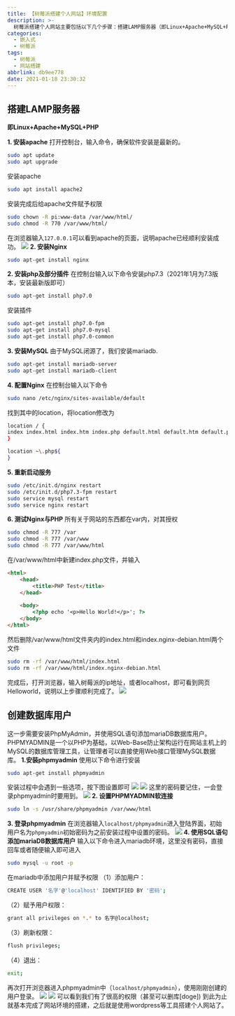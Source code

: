 ```yaml
---
title: 【树莓派搭建个人网站】环境配置
description: >-
  树莓派搭建个人网站主要包括以下几个步骤：搭建LAMP服务器（即Linux+Apache+MySQL+PHP），创建数据库用户（这一步需要安装PhpMyAdmin，并使用SQL语句添加mariaDB数据库用户）。
categories:
  - 嵌入式
  - 树莓派
tags:
  - 树莓派
  - 网站搭建
abbrlink: db9ee778
date: 2021-01-18 23:30:32
---
```


## 搭建LAMP服务器
**即Linux+Apache+MySQL+PHP**

**1. 安装apache**
打开控制台，输入命令，确保软件安装是最新的。
```bash
sudo apt update
sudo apt upgrade
```
安装apache
```bash
sudo apt install apache2
```
安装完成后给apache文件赋予权限
```bash
sudo chown -R pi:www-data /var/www/html/
sudo chmod -R 770 /var/www/html/
```
在浏览器输入`127.0.0.1`可以看到apache的页面，说明apache已经顺利安装成功。
![](https://img.mahaofei.com/img/202112231115154-raspberrypi-site1-1.png)
**2. 安装Nginx**

```bash
sudo apt-get install nginx
```
**2. 安装php及部分插件**
在控制台输入以下命令安装php7.3（2021年1月为7.3版本，安装最新版即可）
```bash
sudo apt-get install php7.0
```
安装插件
```bash
sudo apt-get install php7.0-fpm
sudo apt-get install php7.0-mysql
sudo apt-get install php7.0-common
```
**3. 安装MySQL**
由于MySQL闭源了，我们安装mariadb.
```bash
sudo apt-get install mariadb-server
sudo apt-get install mariadb-client
```
**4. 配置Nginx**
在控制台输入以下命令
```bash
sudo nano /etc/nginx/sites-available/default
```
找到其中的location，将location修改为
```bash
location / {
index index.html index.htm index.php default.html default.htm default.php
}

location ~\.php${
}
```
**5. 重新启动服务**
```bash
sudo /etc/init.d/nginx restart
sudo /etc/init.d/php7.3-fpm restart
sudo service mysql restart
sudo service nginx restart
```
**6. 测试Nginx与PHP**
所有关于网站的东西都在var内，对其授权
```bash
sudo chmod -R 777 /var
sudo chmod -R 777 /var/www
sudo chmod -R 777 /var/www/html
```
在/var/www/html中新建index.php文件，并输入
```html
<html>
	<head>
		<title>PHP Test</title>
	</head>
	
	<body>
		<?php echo '<p>Hello World!</p>'; ?>
	</body>
</html>
```
然后删除/var/www/html文件夹内的index.html和index.nginx-debian.html两个文件
```bash
sudo rm -rf /var/www/html/index.html
sudo rm -rf /var/www/html/index.nginx-debian.html
```
完成后，打开浏览器，输入树莓派的ip地址，或者localhost，即可看到网页Helloworld，说明以上步骤顺利完成了。
![](https://img.mahaofei.com/img/202112231115939-raspberrypi-site1-2.png)

## 创建数据库用户
这一步需要安装PhpMyAdmin，并使用SQL语句添加mariaDB数据库用户。PHPMYADMIN是一个以PHP为基础，以Web-Base防止架构运行在网站主机上的MySQL的数据库管理工具，让管理者可以直接使用Web接口管理MySQL数据库。
**1.安装phpmyadmin**
使用以下命令进行安装
```bash
sudo apt-get install phpmyadmin
```
安装过程中会遇到一些选项，按下图设置即可
![](https://img.mahaofei.com/img/202112231116569-raspberrypi-site1-3.png)
![](https://img.mahaofei.com/img/202112231117712-raspberrypi-site1-4.png)
这里的密码要记住，一会登录phpmyadmin时要用到。
![](https://img.mahaofei.com/img/202112231117624-raspberrypi-site1-5.png)
**2. 设置PHPMYADMIN软连接**

```bash
sudo ln -s /usr/share/phpmyadmin /var/www/html
```
**3. 登录phpmyadmin**
在浏览器输入`localhost/phpmyadmin`进入登陆界面，初始用户名为`phpmyadmin`初始密码为之前安装过程中设置的密码。
![](https://img.mahaofei.com/img/202112231117327-raspberrypi-site1-6.png)
**4. 使用SQL语句添加mariaDB数据库用户**
输入以下命令进入mariadb环境，这里没有密码，直接回车或者随便输入即可进入

```bash
sudo mysql -u root -p
```
在mariadb中添加用户并赋予权限
（1）添加用户：
```bash
CREATE USER '名字'@'localhost' IDENTIFIED BY '密码';
```
（2）赋予用户权限：
```bash
grant all privileges on *.* to 名字@localhost;
```
（3）刷新权限：
```bash
flush privileges;
```
（4）退出：
```bash
exit;
```
再次打开浏览器进入phpmyadmin中（`localhost/phpmyadmin`），使用刚刚创建的用户登录。
![](https://img.mahaofei.com/img/202112231118898-raspberrypi-site1-7.png)
![](https://img.mahaofei.com/img/202112231118685-raspberrypi-site1-8.png)
可以看到我们有了很高的权限（甚至可以删库[doge])
到此为止就基本完成了网站环境的搭建，之后就是使用wordpress等工具搭建个人网站了。